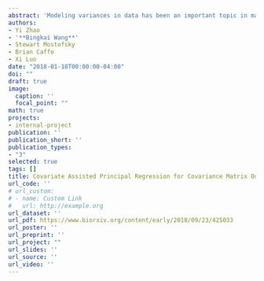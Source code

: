 ```yaml
---
abstract: 'Modeling variances in data has been an important topic in many fields, including in financial and neuroimaging analysis. We consider the problem of regressing covariance matrices on a vector covariates, collected from each observational unit. The main aim is to uncover the variation in the covariance matrices across units that are explained by the covariates. This paper introduces Covariate Assisted Principal (CAP) regression, an optimization-based method for identifying the components predicted by (generalized) linear models of the covariates. We develop computationally efficient algorithms to jointly search the projection directions and regression coefficients, and we establish the asymptotic properties. Using extensive simulation studies, our method shows higher accuracy and robustness in coefficient estimation than competing methods. Applied to a resting-state functional magnetic resonance imaging study, our approach identifies the human brain network changes associated with age and sex.'
authors:
- Yi Zhao
- '**Bingkai Wang**'
- Stewart Mostofsky
- Brian Caffo
- Xi Luo
date: "2018-01-18T00:00:00-04:00"
doi: ""
draft: true
image:
  caption: ''
  focal_point: ""
math: true
projects:
- internal-project
publication: ''
publication_short: ''
publication_types:
- "3"
selected: true
tags: []
title: Covariate Assisted Principal Regression for Covariance Matrix Outcomes
url_code: ''
# url_custom:
# - name: Custom Link
#   url: http://example.org
url_dataset: ''
url_pdf: https://www.biorxiv.org/content/early/2018/09/23/425033
url_poster: ''
url_preprint: ''
url_project: ""
url_slides: ''
url_source: ''
url_video: ''
---
```

